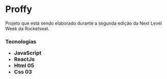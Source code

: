 <h1> Proffy </h1>

<p> Projeto que está sendo elaborado durante a segunda edição da Next Level Week da Rocketseat. <p/>

<h3> Tecnologias
<ul>
  <li> JavaScript </li>
  <li> ReactJs </li>
  <li> Html 05 </li>
  <li> Css  03</li>
<ul/>
